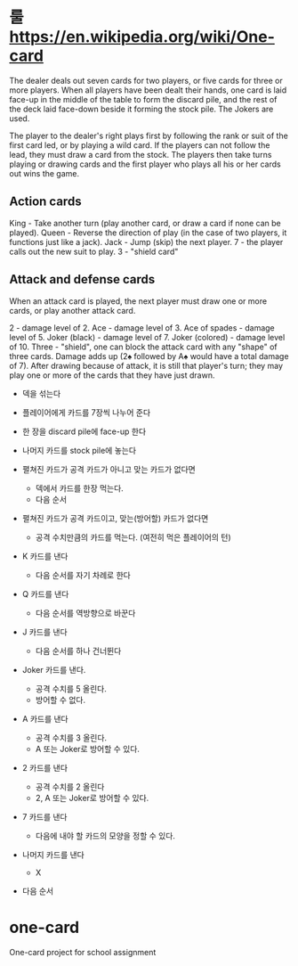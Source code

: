 # 룰 https://en.wikipedia.org/wiki/One-card

The dealer deals out seven cards for two players, or five cards for three or more players. When all players have been dealt their hands, one card is laid face-up in the middle of the table to form the discard pile, and the rest of the deck laid face-down beside it forming the stock pile. The Jokers are used.

The player to the dealer's right plays first by following the rank or suit of the first card led, or by playing a wild card. If the players can not follow the lead, they must draw a card from the stock. The players then take turns playing or drawing cards and the first player who plays all his or her cards out wins the game.

## Action cards
King - Take another turn (play another card, or draw a card if none can be played).
Queen - Reverse the direction of play (in the case of two players, it functions just like a jack).
Jack - Jump (skip) the next player.
7 - the player calls out the new suit to play.
3 - "shield card"

## Attack and defense cards
When an attack card is played, the next player must draw one or more cards, or play another attack card.

2 - damage level of 2.
Ace - damage level of 3.
Ace of spades - damage level of 5.
Joker (black) - damage level of 7.
Joker (colored) - damage level of 10.
Three - "shield", one can block the attack card with any "shape" of three cards.
Damage adds up (2♠ followed by A♠ would have a total damage of 7). 
After drawing because of attack, it is still that player's turn; they may play one or more of the cards that they have just drawn.


- 덱을 섞는다
- 플레이어에게 카드를 7장씩 나누어 준다
- 한 장을 discard pile에 face-up 한다
- 나머지 카드를 stock pile에 놓는다

- 펼쳐진 카드가 공격 카드가 아니고 맞는 카드가 없다면
  - 덱에서 카드를 한장 먹는다.
  - 다음 순서

- 펼쳐진 카드가 공격 카드이고, 맞는(방어할) 카드가 없다면
  - 공격 수치만큼의 카드를 먹는다. (여전히 먹은 플레이어의 턴)

- K 카드를 낸다
  - 다음 순서를 자기 차례로 한다
- Q 카드를 낸다
  - 다음 순서를 역방향으로 바꾼다
- J 카드를 낸다
  - 다음 순서를 하나 건너뛴다

- Joker 카드를 낸다.
  - 공격 수치를 5 올린다.
  - 방어할 수 없다.
- A 카드를 낸다
  - 공격 수치를 3 올린다.
  - A 또는 Joker로 방어할 수 있다.
- 2 카드를 낸다
  - 공격 수치를 2 올린다
  - 2, A 또는 Joker로 방어할 수 있다.

- 7 카드를 낸다
  - 다음에 내야 할 카드의 모양을 정할 수 있다.

- 나머지 카드를 낸다
  - X

- 다음 순서
# one-card
One-card project for school assignment

